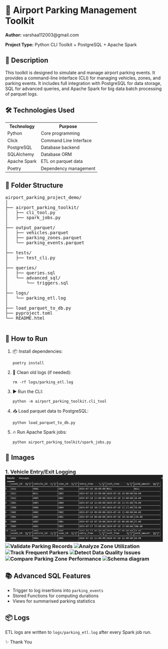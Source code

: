 <!DOCTYPE html>
<html lang="en">
<head>
  <meta charset="UTF-8" />
  <meta name="viewport" content="width=device-width, initial-scale=1.0"/>
  <title>Airport Parking Management Toolkit - README</title>
</head>
<body>

  <h1>🚗 Airport Parking Management Toolkit</h1>

  <p><strong>Author:</strong> varshaa112003@gmail.com</p>
  <p><strong>Project Type:</strong> Python CLI Toolkit + PostgreSQL + Apache Spark</p>

  <div class="section">
    <h2>📖 Description</h2>
    <p>This toolkit is designed to simulate and manage airport parking events. It provides a command-line interface (CLI) for managing vehicles, zones, and parking events. It includes full integration with PostgreSQL for data storage, SQL for advanced queries, and Apache Spark for big data batch processing of parquet logs.</p>
  </div>

  <div class="section">
    <h2>🛠️ Technologies Used</h2>
    <table>
      <tr><th>Technology</th><th>Purpose</th></tr>
      <tr><td>Python</td><td>Core programming</td></tr>
      <tr><td>Click</td><td>Command Line Interface</td></tr>
      <tr><td>PostgreSQL</td><td>Database backend</td></tr>
      <tr><td>SQLAlchemy</td><td>Database ORM</td></tr>
      <tr><td>Apache Spark</td><td>ETL on parquet data</td></tr>
      <tr><td>Poetry</td><td>Dependency management</td></tr>
    </table>
  </div>

  <div class="section">
    <h2>📁 Folder Structure</h2>
    <pre>
airport_parking_project_demo/
│
├── airport_parking_toolkit/
│   ├── cli_tool.py
│   ├── spark_jobs.py
│
├── output_parquet/
│   ├── vehicles.parquet
│   ├── parking_zones.parquet
│   └── parking_events.parquet
│
├── tests/
│   ├── test_cli.py
│
├── queries/
│   ├── queries.sql
│   └── advanced_sql/
│       └── triggers.sql
│
├── logs/
│   └── parking_etl.log
│
├── load_parquet_to_db.py
├── pyproject.toml
└── README.html
    </pre>
  </div>

  <div class="section">
    <h2>🚀 How to Run</h2>
    <ol>
      <li>📦 Install dependencies:
        <pre><code>poetry install</code></pre>
      </li>
      <li>🧹 Clean old logs (if needed):
        <pre><code>rm -rf logs/parking_etl.log</code></pre>
      </li>
      <li>▶️ Run the CLI:
        <pre><code>python -m airport_parking_toolkit.cli_tool</code></pre>
      </li>
      <li>📥 Load parquet data to PostgreSQL:
        <pre><code>python load_parquet_to_db.py</code></pre>
      </li>
      <li>🔥 Run Apache Spark jobs:
        <pre><code>python airport_parking_toolkit/spark_jobs.py</code></pre>
      </li>
    </ol>
  </div>

  <div class="section">
    <h2>📸 Images</h2>
    <h3> 1. Vehicle Entry/Exit Logging<img src="https://github.com/varsha-vraj/Airport_parking_toolkit/blob/main/cs_pics/Capture1.JPG" alt="Vehicle Entry/Exit Logging" />
    <img src="https://raw.githubusercontent.com/yourusername/yourrepo/main/images/img2.png" alt="Validate Parking Records" />
    <img src="https://raw.githubusercontent.com/yourusername/yourrepo/main/images/img3.png" alt="Analyze Zone Utilization" />
    <img src="https://raw.githubusercontent.com/yourusername/yourrepo/main/images/img4.png" alt="Track Frequent Parkers" />
    <img src="https://raw.githubusercontent.com/yourusername/yourrepo/main/images/img5.png" alt="Detect Data Quality Issues" />
    <img src="https://raw.githubusercontent.com/yourusername/yourrepo/main/images/img6.png" alt="Compare Parking Zone Performance" />
    <img src="https://raw.githubusercontent.com/yourusername/yourrepo/main/images/img7.png" alt="Schema diagram" />
  </div>

  <div class="section">
    <h2>📚 Advanced SQL Features</h2>
    <ul>
      <li>Trigger to log insertions into <code>parking_events</code></li>
      <li>Stored Functions for computing durations</li>
      <li>Views for summarised parking statistics</li>
    </ul>
  </div>

  <div class="section">
    <h2>📦 Logs</h2>
    <p>ETL logs are written to <code>logs/parking_etl.log</code> after every Spark job run.</p>
  </div>

  <footer>
    <p>✨ Thank You </p>
  </footer>

</body>
</html>
